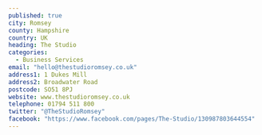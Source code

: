 ```yaml
---
published: true
city: Romsey
county: Hampshire
country: UK
heading: The Studio
categories: 
  - Business Services
email: "hello@thestudioromsey.co.uk"
address1: 1 Dukes Mill
address2: Broadwater Road
postcode: SO51 8PJ
website: www.thestudioromsey.co.uk
telephone: 01794 511 800
twitter: "@TheStudioRomsey"
facebook: "https://www.facebook.com/pages/The-Studio/130987803644554"
---
```



